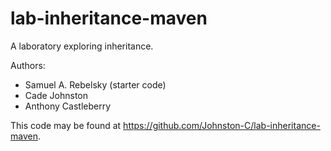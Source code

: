 # lab-inheritance-maven

A laboratory exploring inheritance.

Authors:

* Samuel A. Rebelsky (starter code)
* Cade Johnston
* Anthony Castleberry

This code may be found at <https://github.com/Johnston-C/lab-inheritance-maven>.
